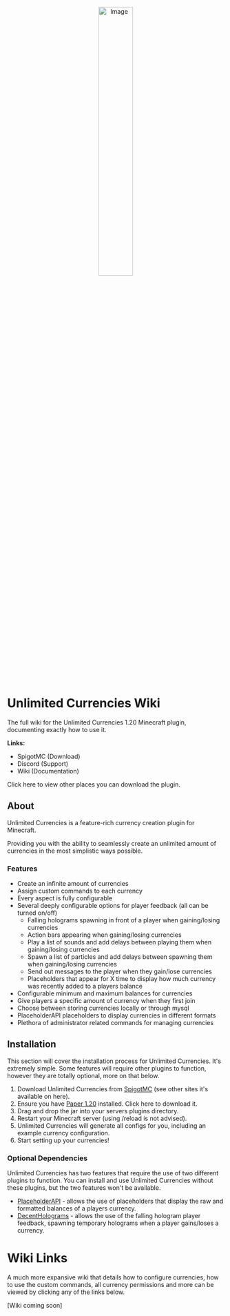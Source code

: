 <p align="center">
  <a href="https://spigotmc.org" target="_blank">
    <img src="https://i.imgur.com/CjNcyIa.png" alt="Image" style="width:40%;" />
  </a>
</p>

# Unlimited Currencies Wiki
The full wiki for the Unlimited Currencies 1.20 Minecraft plugin, documenting exactly how to use it.

**Links:**
* SpigotMC (Download)
* Discord (Support)
* Wiki (Documentation)

Click here to view other places you can download the plugin.

## About
Unlimited Currencies is a feature-rich currency creation plugin for Minecraft.

Providing you with the ability to seamlessly create an unlimited amount of currencies in the most simplistic ways possible.

### Features
* Create an infinite amount of currencies
* Assign custom commands to each currency
* Every aspect is fully configurable
* Several deeply configurable options for player feedback (all can be turned on/off)
  - Falling holograms spawning in front of a player when gaining/losing currencies
  - Action bars appearing when gaining/losing currencies
  - Play a list of sounds and add delays between playing them when gaining/losing currencies
  - Spawn a list of particles and add delays between spawning them when gaining/losing currencies
  - Send out messages to the player when they gain/lose currencies
  - Placeholders that appear for X time to display how much currency was recently added to a players balance
* Configurable minimum and maximum balances for currencies
* Give players a specific amount of currency when they first join
* Choose between storing currencies locally or through mysql
* PlaceholderAPI placeholders to display currencies in different formats
* Plethora of administrator related commands for managing currencies

## Installation
This section will cover the installation process for Unlimited Currencies. It's extremely simple.
Some features will require other plugins to function, however they are totally optional, more on that below.

1. Download Unlimited Currencies from [SpigotMC](https://www.spigotmc.org/members/talkinivy.1895317/) (see other sites it's available on here).
2. Ensure you have [Paper 1.20](https://papermc.io/downloads/paper) installed. Click here to download it.
3. Drag and drop the jar into your servers plugins directory.
4. Restart your Minecraft server (using /reload is not advised).
5. Unlimited Currencies will generate all configs for you, including an example currency configuration.
6. Start setting up your currencies!

### Optional Dependencies
Unlimited Currencies has two features that require the use of two different plugins to function.
You can install and use Unlimited Currencies without these plugins, but the two features won't be available.

* [PlaceholderAPI](https://www.spigotmc.org/resources/placeholderapi.6245/) - allows the use of placeholders that display the raw and formatted balances of a players currency.
* [DecentHolograms](https://www.spigotmc.org/resources/decentholograms-1-8-1-20-2-papi-support-no-dependencies.96927/) - allows the use of the falling hologram player feedback, spawning temporary holograms when a player gains/loses a currency.

# Wiki Links
A much more expansive wiki that details how to configure currencies, how to use the custom commands, all currency permissions and more can be viewed by clicking any of the links below.

[Wiki coming soon]
